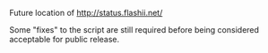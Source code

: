 Future location of http://status.flashii.net/

Some "fixes" to the script are still required before being considered acceptable for public release.